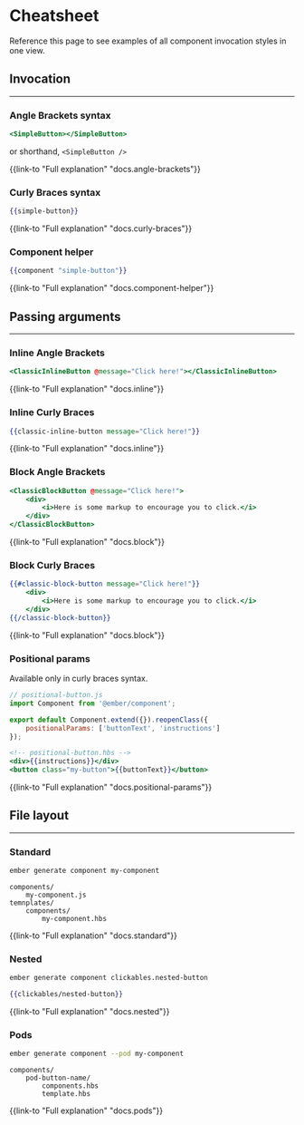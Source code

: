 # Cheatsheet

Reference this page to see examples of all component invocation styles in one view.

## Invocation
-----

### Angle Brackets syntax

```hbs
<SimpleButton></SimpleButton>
```

or shorthand, `<SimpleButton />`

{{link-to "Full explanation" "docs.angle-brackets"}}

### Curly Braces syntax

```hbs
{{simple-button}}
```

{{link-to "Full explanation" "docs.curly-braces"}}

### Component helper

```hbs
{{component "simple-button"}}
```

{{link-to "Full explanation" "docs.component-helper"}}

## Passing arguments
------

### Inline Angle Brackets

```hbs
<ClassicInlineButton @message="Click here!"></ClassicInlineButton>
```

{{link-to "Full explanation" "docs.inline"}}

### Inline Curly Braces

```hbs
{{classic-inline-button message="Click here!"}}
```

{{link-to "Full explanation" "docs.inline"}}

### Block Angle Brackets

```hbs
<ClassicBlockButton @message="Click here!">
    <div>
        <i>Here is some markup to encourage you to click.</i>
    </div>
</ClassicBlockButton>
```

{{link-to "Full explanation" "docs.block"}}

### Block Curly Braces

```hbs
{{#classic-block-button message="Click here!"}}
    <div>
        <i>Here is some markup to encourage you to click.</i>
    </div>
{{/classic-block-button}}  
```

{{link-to "Full explanation" "docs.block"}}

### Positional params

Available only in curly braces syntax.

```js
// positional-button.js
import Component from '@ember/component';

export default Component.extend({}).reopenClass({
    positionalParams: ['buttonText', 'instructions']
});
```

```hbs
<!-- positional-button.hbs -->
<div>{{instructions}}</div>
<button class="my-button">{{buttonText}}</button>
```

{{link-to "Full explanation" "docs.positional-params"}}

## File layout
---------

### Standard

```sh
ember generate component my-component
```

```text
components/
    my-component.js
temnplates/
    components/
        my-component.hbs
```

{{link-to "Full explanation" "docs.standard"}}

### Nested

```sh
ember generate component clickables.nested-button
```

```hbs
{{clickables/nested-button}}
```

{{link-to "Full explanation" "docs.nested"}}

### Pods

```sh
ember generate component --pod my-component
```

```text
components/
    pod-button-name/
        components.hbs
        template.hbs
```

{{link-to "Full explanation" "docs.pods"}}